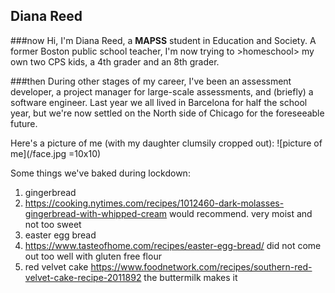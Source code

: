 ## Diana Reed

###now
Hi, I'm Diana Reed, a **MAPSS** student in Education and Society. A former Boston public school teacher, I'm now trying to >homeschool> my own two CPS kids, a 4th grader and an 8th grader. 

###then
During other stages of my career, I've been an assessment developer, a project manager for large-scale assessments, and (briefly) a software engineer. Last year we all lived in Barcelona for half the school year, but we're now settled on the North side of Chicago for the foreseeable future. 

Here's a picture of me (with my daughter clumsily cropped out):
![picture of me](/face.jpg =10x10)

Some things we've baked during lockdown: 
1. gingerbread 
  1. https://cooking.nytimes.com/recipes/1012460-dark-molasses-gingerbread-with-whipped-cream would recommend. very moist and not too sweet
1. easter egg bread    
  1. https://www.tasteofhome.com/recipes/easter-egg-bread/ did not come out too well with gluten free flour
1. red velvet cake https://www.foodnetwork.com/recipes/southern-red-velvet-cake-recipe-2011892 the buttermilk makes it
